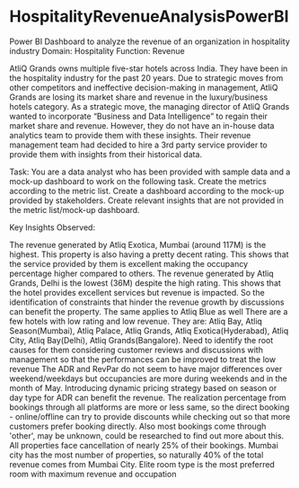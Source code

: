 # HospitalityRevenueAnalysisPowerBI
Power BI Dashboard to analyze the revenue of an organization in hospitality industry
Domain:  Hospitality       Function: Revenue

AtliQ Grands owns multiple five-star hotels across India. They have been in the hospitality industry for the past 20 years. Due to strategic moves from other competitors and ineffective decision-making in management, AtliQ Grands are losing its market share and revenue in the luxury/business hotels category. As a strategic move, the managing director of AtliQ Grands wanted to incorporate “Business and Data Intelligence” to regain their market share and revenue. However, they do not have an in-house data analytics team to provide them with these insights.
Their revenue management team had decided to hire a 3rd party service provider to provide them with insights from their historical data.

Task:
You are a data analyst who has been provided with sample data and a mock-up dashboard to work on the following task.
Create the metrics according to the metric list.
Create a dashboard according to the mock-up provided by stakeholders.
Create relevant insights that are not provided in the metric list/mock-up dashboard.

Key Insights Observed:

The revenue generated by Atliq Exotica, Mumbai (around 117M) is the highest. This property is also having a pretty decent rating. This shows that the service provided by them is excellent making the occupancy percentage higher compared to others. 
The revenue generated by Atliq Grands, Delhi is the lowest (36M) despite the high rating. This shows that the hotel provides excellent services but revenue is impacted. So the identification of constraints that hinder the revenue growth by discussions can benefit the property. The same applies to Atliq Blue as well
There are a few hotels with low rating and low revenue. They are: Atliq Bay, Atliq Season(Mumbai), Atliq Palace, Atliq Grands, Atliq Exotica(Hyderabad), Atliq City, Atliq Bay(Delhi), Atliq Grands(Bangalore). Need to identify the root causes for them considering customer reviews and discussions with management so that the performances can be improved to treat the low revenue
The ADR and RevPar do not seem to have major differences over weekend/weekdays but occupancies are more during weekends and in the month of May. Introducing dynamic pricing strategy based on season or day type for ADR can benefit the revenue.
The realization percentage from bookings through all platforms are more or less same, so the direct booking - online/offline can try to provide discounts while checking out so that more customers prefer booking directly.
Also most bookings come through 'other', may be unknown, could be researched to find out more about this.
All properties face cancellation of nearly 25% of their bookings.
Mumbai city has the most number of properties, so naturally 40% of the total revenue comes from Mumbai City.
Elite room type is the most preferred room with maximum revenue and occupation





